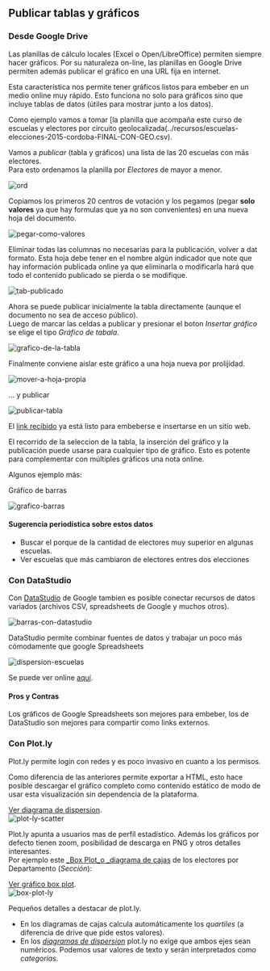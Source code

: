 ## Publicar tablas y gráficos 

### Desde Google Drive

Las planillas de cálculo locales (Excel o Open/LibreOffice) permiten siempre hacer gráficos. Por su naturaleza on-line, las planillas en Google Drive permiten además publicar el gráfico en una URL fija en internet.  

Esta característica nos permite tener gráficos listos para embeber en un medio online muy rápido. Esto funciona no solo para gráficos sino que incluye tablas de datos (útiles para mostrar junto a los datos).  

Como ejemplo vamos a tomar [la planilla que acompaña este curso de escuelas y electores por circuito geolocalizada(../recursos/escuelas-elecciones-2015-cordoba-FINAL-CON-GEO.csv).   

Vamos a _publicar_ (tabla y gráficos) una lista de las 20 escuelas con más electores.  
Para esto ordenamos la planilla por _Electores_ de mayor a menor.  

![ord](../img/ordenando.png)

Copiamos los primeros 20 centros de votación y los pegamos (pegar **solo valores** ya que hay formulas que ya no son convenientes) en una nueva hoja del documento.  

![pegar-como-valores](../img/pegar-como-valores.png)

Eliminar todas las columnas no necesarias para la publicación, volver a dat formato.
Esta hoja debe tener en el nombre algún indicador que note que hay información publicada online ya que eliminarla o modificarla hará que todo el contenido publicado se pierda o se modifique.  

![tab-publicado](../img/tab-publicado.png)

Ahora se puede publicar inicialmente la tabla directamente (aunque el documento no sea de acceso público).  
Luego de marcar las celdas a publicar y presionar el boton _Insertar gráfico_ se elige el tipo _Gráfico de tabala_.  

![grafico-de-la-tabla](../img/grafico-de-la-tabla.png)

Finalmente conviene aislar este gráfico a una hoja nueva por prolijidad.  

![mover-a-hoja-propia](../img/mover-a-hoja-propia.png)

 ... y publicar  

 ![publicar-tabla](../img/publicar-tabla.png)

El [link recibido](https://docs.google.com/spreadsheets/d/1CMHGvGB59HitcdHfdK_Uj6lU2G3_muC44L_pKoHNqOc/pubchart?oid=988967550&format=interactive) ya está listo para embeberse e insertarse en un sitio web.  

El recorrido de la seleccion de la tabla, la inserción del gráfico y la publicación puede usarse para cualquier tipo de gráfico. Esto es potente para complementar con múltiples gráficos una nota online.  

Algunos ejemplo más: 

Gráfico de barras

![grafico-barras](../img/grafico-barras.png)

#### Sugerencia periodística sobre estos datos
 - Buscar el porque de la cantidad de electores muy superior en algunas escuelas.
 - Ver escuelas que más cambiaron de electores entres dos elecciones

### Con DataStudio

Con [DataStudio](https://datastudio.google.com) de Google tambien es posible conectar recursos de datos variados (archivos CSV, spreadsheets de Google y muchos otros).  

![barras-con-datastudio](../img/barras-con-datastudio.png)

DataStudio permite combinar fuentes de datos y trabajar un poco más cómodamente que google Spreadsheets

![dispersion-escuelas](../img/dispersion-escuelas.png)

Se puede ver online [aquí](https://datastudio.google.com/reporting/0B9saNutQ5ZYhZlpvYXQ2X1JIMVk/page/X7qG).  
#### Pros y Contras
Los gráficos de Google Spreadsheets son mejores para embeber, los de DataStudio son mejores para compartir como links externos.  

### Con Plot.ly

Plot.ly permite login con redes y es poco invasivo en cuanto a los permisos.  

Como diferencia de las anteriores permite exportar a HTML, esto hace posible descargar el gráfico completo como contenido estático de modo de usar esta visualización sin dependencia de la plataforma.

[Ver diagrama de dispersion](export-plot-ly/escuelas-por-departamento.html).  
![plot-ly-scatter](../img/ploy-ly-scatter.png)

Plot.ly apunta a usuarios mas de perfíl estadístico. Además los gráficos por defecto tienen zoom, posibilidad de descarga en PNG y otros detalles interesantes.  
Por ejemplo este [_Box Plot_o _diagrama de cajas](https://es.wikipedia.org/wiki/Diagrama_de_caja) de los electores por Departamento (_Sección_):  

[Ver gráfico box plot](export-plot-ly/box-plot-electores-por-departamento.html).  
![box-plot-ly](../img/box-plot-ly.png)

Pequeños detalles a destacar de plot.ly. 
 - En los diagramas de cajas calcula automáticamente los _quartiles_ (a diferencia de drive que pide estos valores).  
 - En los [_diagramas de dispersion_](https://es.wikipedia.org/wiki/Diagrama_de_dispersi%C3%B3n) plot.ly no exige que ambos ejes sean numéricos. Podemos usar valores de texto y serán interpretados como _categorías_. 


